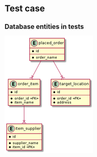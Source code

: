 # Test case


## Database entities in tests

<div hidden>

@startuml db_schema

hide empty members

entity placed_order {
*id
--
*order_name
}

entity order_item {
*id
--
*order_id <<FK>>
*item_name
}

entity target_location {
*id
--
*order_id <<FK>>
*address
}

entity item_supplier {
*id
--
*supplier_name
*item_id <<FK>>
}

placed_order --|{ target_location
placed_order --|{ order_item
order_item --|{ item_supplier

@enduml

</div>

![](doc/db_schema.png)

